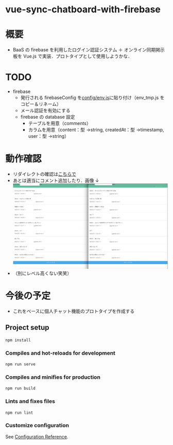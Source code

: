 # vue-sync-chatboard-with-firebase

# 概要

- BaaS の firebase を利用したログイン認証システム ＋ オンライン同期掲示板を Vue.js で実装．プロトタイプとして使用しようかな．

# TODO

- firebase
  - 発行される firebaseConfig を[config/env.js](https://github.com/cSyu2611/vue-authentication-with-firebase/blob/master/config/env_tmp.js)に貼り付け（env_tmp.js をコピー＆リネーム）
  - メール認証を有効にする
  - firebase の database 設定
    - テーブルを用意（comments）
    - カラムを用意（content：型 →string, createdAt：型 →timestamp, user：型 →string）

# 動作確認

- リダイレクトの確認は[こちらで](https://github.com/cSyu2611/vue-authentication-with-firebase)
- あとは適当にコメント追加したり．画像 ↓
  ![サンプル](https://github.com/cSyu2611/vue-sync-chatboard-with-firebase/blob/master/src/assets/example.png)
- （別にレベル高くない笑笑）

# 今後の予定

- これをベースに個人チャット機能のプロトタイプを作成する

## Project setup

```
npm install
```

### Compiles and hot-reloads for development

```
npm run serve
```

### Compiles and minifies for production

```
npm run build
```

### Lints and fixes files

```
npm run lint
```

### Customize configuration

See [Configuration Reference](https://cli.vuejs.org/config/).
